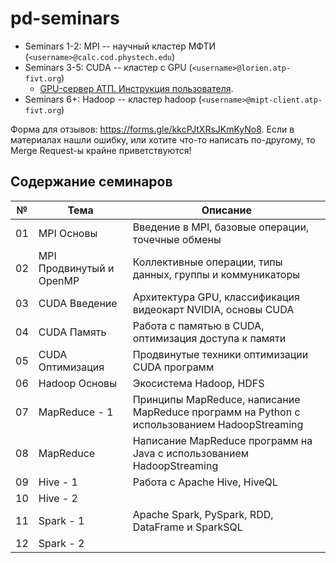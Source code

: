 # pd-seminars

- Seminars 1-2: MPI -- научный кластер МФТИ (`<username>@calc.cod.phystech.edu`)
- Seminars 3-5: CUDA -- кластер c GPU (`<username>@lorien.atp-fivt.org`)
  - [GPU-сервер АТП. Инструкция пользователя](https://github.com/YHx07/pd-seminars/blob/main/seminar-03/GPU-сервер%20АТП.%20Инструкция%20пользователя.pdf).
- Seminars 6+:  Hadoop -- кластер hadoop (`<username>@mipt-client.atp-fivt.org`)

Форма для отзывов: https://forms.gle/kkcPJtXRsJKmKyNo8. Если в материалах нашли ошибку, или хотите что-то написать по-другому, то Merge Request-ы крайне приветствуются!

## Содержание семинаров

| № | Тема | Описание |
|---|------|----------|
| 01 | MPI Основы | Введение в MPI, базовые операции, точечные обмены |
| 02 | MPI Продвинутый и OpenMP | Коллективные операции, типы данных, группы и коммуникаторы |
| 03 | CUDA Введение | Архитектура GPU, классификация видеокарт NVIDIA, основы CUDA |
| 04 | CUDA Память | Работа с памятью в CUDA, оптимизация доступа к памяти |
| 05 | CUDA Оптимизация | Продвинутые техники оптимизации CUDA программ |
| 06 | Hadoop Основы | Экосистема Hadoop, HDFS |
| 07 | MapReduce - 1 | Принципы MapReduce, написание MapReduce программ на Python с использованием HadoopStreaming |
| 08 | MapReduce  | Написание MapReduce программ на Java с использованием HadoopStreaming |
| 09 | Hive - 1 | Работа с Apache Hive, HiveQL |
| 10 | Hive - 2 |  |
| 11 | Spark - 1 | Apache Spark, PySpark, RDD, DataFrame и SparkSQL |
| 12 | Spark - 2 | |

